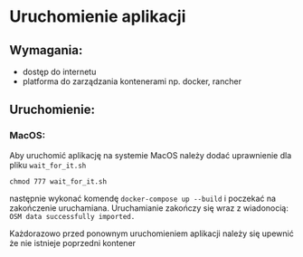 # Uruchomienie aplikacji

## Wymagania:
- dostęp do internetu
- platforma do zarządzania kontenerami np. docker, rancher

## Uruchomienie:
### MacOS:
Aby uruchomić aplikację na systemie MacOS należy dodać uprawnienie dla pliku `wait_for_it.sh`

`chmod 777 wait_for_it.sh`

następnie wykonać komendę `docker-compose up --build` i poczekać na zakończenie uruchamiana. Uruchamianie zakończy się wraz z wiadonocią: `OSM data successfully imported.`

Każdorazowo przed ponownym uruchomieniem aplikacji należy się upewnić że nie istnieje poprzedni kontener